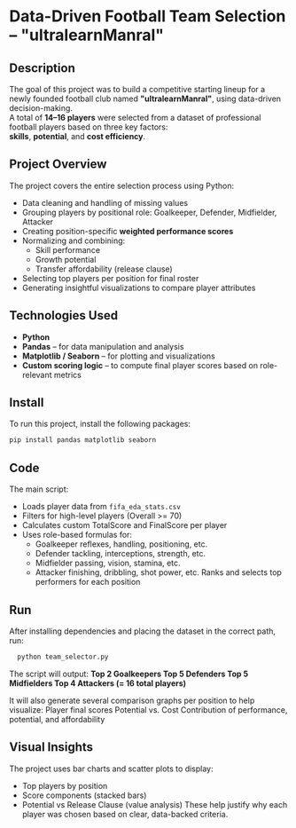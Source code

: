 # Data-Driven Football Team Selection – "ultralearnManral"

## Description  
The goal of this project was to build a competitive starting lineup for a newly founded football club named **"ultralearnManral"**, using data-driven decision-making.  
A total of **14–16 players** were selected from a dataset of professional football players based on three key factors:  
**skills**, **potential**, and **cost efficiency**.

## Project Overview  
The project covers the entire selection process using Python:
- Data cleaning and handling of missing values
- Grouping players by positional role: Goalkeeper, Defender, Midfielder, Attacker
- Creating position-specific **weighted performance scores**
- Normalizing and combining:
  - Skill performance
  - Growth potential
  - Transfer affordability (release clause)
- Selecting top players per position for final roster
- Generating insightful visualizations to compare player attributes

## Technologies Used
- **Python**
- **Pandas** – for data manipulation and analysis  
- **Matplotlib / Seaborn** – for plotting and visualizations  
- **Custom scoring logic** – to compute final player scores based on role-relevant metrics

## Install
To run this project, install the following packages:

```bash
pip install pandas matplotlib seaborn
```

## Code
The main script:
- Loads player data from `fifa_eda_stats.csv`
- Filters for high-level players (Overall >= 70)
- Calculates custom TotalScore and FinalScore per player
- Uses role-based formulas for:
  - Goalkeeper reflexes, handling, positioning, etc.
  - Defender tackling, interceptions, strength, etc. 
  - Midfielder passing, vision, stamina, etc.
  - Attacker finishing, dribbling, shot power, etc.
Ranks and selects top performers for each position

## Run
After installing dependencies and placing the dataset in the correct path, run:

```bash
  python team_selector.py
```

The script will output:
  **Top 2 Goalkeepers
  Top 5 Defenders
  Top 5 Midfielders
  Top 4 Attackers
  (= 16 total players)**

It will also generate several comparison graphs per position to help visualize:
Player final scores
Potential vs. Cost
Contribution of performance, potential, and affordability

## Visual Insights
The project uses bar charts and scatter plots to display:
- Top players by position
- Score components (stacked bars)
- Potential vs Release Clause (value analysis)
These help justify why each player was chosen based on clear, data-backed criteria.

